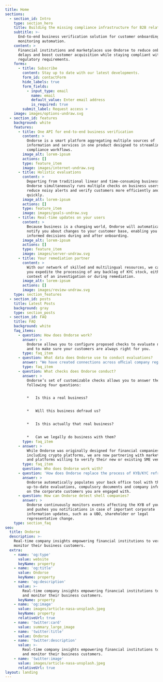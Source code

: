 ```yaml
---
title: Home
sections:
  - section_id: Intro
    type: section_hero
    title: Building the missing compliance infrastructure for B2B relationships
    subtitle: >-
      End-to-end business verification solution for customer onboarding and
      monitoring automation.
    content: >
      Financial institutions and marketplaces use Ondorse to reduce onboarding
      delays and boost customer acquisition while staying compliant with their
      regulatory requirements.
    forms:
      - title: Subscribe
        content: Stay up to date with our latest developments.
        form_id: contactForm
        hide_labels: true
        form_fields:
          - input_type: email
            name: email
            default_value: Enter email address
            is_required: true
        submit_label: Request access >
    image: images/options-undraw.svg
  - section_id: features
    background: white
    features:
      - title: One API for end-to-end business verification
        content: >
          Ondorse is a smart platform aggregating multiple sources of
          information and services in one product designed to streamline your
          compliance workflows.
        image_alt: lorem-ipsum
        actions: []
        type: feature_item
        image: images/internet-undraw.svg
      - title: Holistic evaluations
        content: >
          Departing from traditional linear and time-consuming business reviews,
          Ondorse simultaneously runs multiple checks on business users to
          reduce noisy alerts and verify customers more efficiently and more
          quickly.
        image_alt: lorem-ipsum
        actions: []
        type: feature_item
        image: images/goals-undraw.svg
      - title: Real-time updates on your users
        content: >
          Because business is a changing world, Ondorse will automatically
          notify you about changes to your customer base, enabling you to make
          informed decisions during and after onboarding.
        image_alt: lorem-ipsum
        actions: []
        type: feature_item
        image: images/server-undraw.svg
      - title: Your remediation partner
        content: >
          With our network of skilled and multilingual resources, we can help
          you expedite the processing of any backlog of KYC stock, either in the
          context of an investigation or during remediation.
        image_alt: lorem-ipsum
        actions: []
        image: images/review-undraw.svg
    type: section_features
  - section_id: posts
    title: Latest Posts
    background: gray
    type: section_posts
  - section_id: FAQ
    title: FAQ
    background: white
    faq_items:
      - question: How does Ondorse work?
        answer: >
          Ondorse allows you to configure proposed checks to evaluate new users
          and to make sure your customers are always right for you.
        type: faq_item
      - question: What data does Ondorse use to conduct evaluations?
        answer: "We have created connections across oﬃcial company registers in Europe and the U.K. to guarantee data integrity.\_ To the extent that private data providers have proprietary and exclusive databases, we also include such information in our model.\n"
        type: faq_item
      - question: What checks does Ondorse conduct?
        answer: >
          Ondorse’s set of customizable checks allows you to answer the
          following four questions:


          *   Is this a real business?


          *   Will this business defraud us?


          *   Is this actually that real business?


          *   Can we legally do business with them?
        type: faq_item
      - answer: >
          While Ondorse was originally designed for financial companies,
          including crypto platforms, we are now partnering with marketplaces
          and platforms willing to verify their new or existing SME vendors.
        type: faq_item
        question: Who does Ondorse work with?
      - question: 'How does Ondorse replace the process of KYB/KYC refresh? '
        answer: >
          Ondorse automatically populates your back office tool with the most
          up-to-date evaluations, compulsory documents and company information
          on the corporate customers you are engaged with.
      - question: How can Ondorse detect shell companies?
        answer: >
          Ondorse continuously monitors events affecting the KYB of your users
          and pushes you notifications in case of important corporate
          information updates, such as a UBO, shareholder or legal
          representative change.
    type: section_faq
seo:
  title: Ondorse
  description: >-
    Real-time company insights empowering financial institutions to verify and
    monitor their business customers.
  extra:
    - name: 'og:type'
      value: website
      keyName: property
    - name: 'og:title'
      value: Ondorse
      keyName: property
    - name: 'og:description'
      value: >-
        Real-time company insights empowering financial institutions to verify
        and monitor their business customers.
      keyName: property
    - name: 'og:image'
      value: images/article-nasa-unsplash.jpeg
      keyName: property
      relativeUrl: true
    - name: 'twitter:card'
      value: summary_large_image
    - name: 'twitter:title'
      value: Ondorse
    - name: 'twitter:description'
      value: >-
        Real-time company insights empowering financial institutions to verify
        and monitor their business customers.
    - name: 'twitter:image'
      value: images/article-nasa-unsplash.jpeg
      relativeUrl: true
layout: landing
---
```

